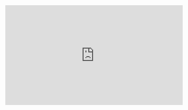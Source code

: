 <iframe width="560" height="315" src="https://www.youtube.com/embed/JpBcwtLprp4" title="YouTube video player" frameborder="0" allow="accelerometer; autoplay; clipboard-write; encrypted-media; gyroscope; picture-in-picture" allowfullscreen></iframe>
